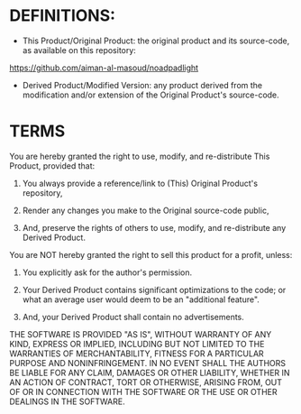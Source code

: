 # DEFINITIONS:

* This Product/Original Product: the original product and its source-code, as available on this repository:

https://github.com/aiman-al-masoud/noadpadlight


* Derived Product/Modified Version: any product derived from the modification and/or extension of the Original Product's source-code. 



# TERMS

You are hereby granted the right to use, modify, and re-distribute This Product, provided that:

1. You always provide a  reference/link to (This) Original Product's repository,

2. Render any changes  you make to the Original source-code public, 

3. And, preserve the rights of others to use, modify, and re-distribute any Derived Product.

You are NOT hereby granted the right to sell this product for a profit, unless:

1. You explicitly ask for the author's permission.

2. Your Derived Product contains significant optimizations to the code; or what an average user would deem to be an "additional feature".

3. And, your Derived Product shall contain no advertisements.

THE SOFTWARE IS PROVIDED "AS IS", WITHOUT WARRANTY OF ANY KIND, EXPRESS OR IMPLIED, INCLUDING BUT NOT LIMITED TO THE WARRANTIES OF MERCHANTABILITY, FITNESS FOR A PARTICULAR PURPOSE AND NONINFRINGEMENT. IN NO EVENT SHALL THE AUTHORS BE LIABLE FOR ANY CLAIM, DAMAGES OR OTHER LIABILITY, WHETHER IN AN ACTION OF CONTRACT, TORT OR OTHERWISE, ARISING FROM, OUT OF OR IN CONNECTION WITH THE SOFTWARE OR THE USE OR OTHER DEALINGS IN THE SOFTWARE.










